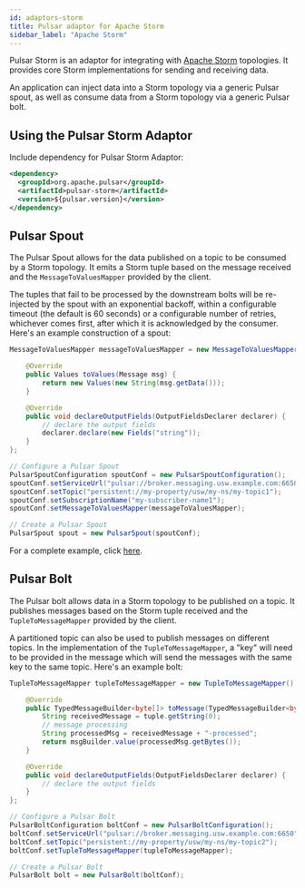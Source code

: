 ```yaml
---
id: adaptors-storm
title: Pulsar adaptor for Apache Storm
sidebar_label: "Apache Storm"
---
```


Pulsar Storm is an adaptor for integrating with [Apache Storm](http://storm.apache.org/) topologies. It provides core Storm implementations for sending and receiving data.

An application can inject data into a Storm topology via a generic Pulsar spout, as well as consume data from a Storm topology via a generic Pulsar bolt.

## Using the Pulsar Storm Adaptor

Include dependency for Pulsar Storm Adaptor:

```xml
<dependency>
  <groupId>org.apache.pulsar</groupId>
  <artifactId>pulsar-storm</artifactId>
  <version>${pulsar.version}</version>
</dependency>
```

## Pulsar Spout

The Pulsar Spout allows for the data published on a topic to be consumed by a Storm topology. It emits a Storm tuple based on the message received and the `MessageToValuesMapper` provided by the client.

The tuples that fail to be processed by the downstream bolts will be re-injected by the spout with an exponential backoff, within a configurable timeout (the default is 60 seconds) or a configurable number of retries, whichever comes first, after which it is acknowledged by the consumer. Here's an example construction of a spout:

```java
MessageToValuesMapper messageToValuesMapper = new MessageToValuesMapper() {

    @Override
    public Values toValues(Message msg) {
        return new Values(new String(msg.getData()));
    }

    @Override
    public void declareOutputFields(OutputFieldsDeclarer declarer) {
        // declare the output fields
        declarer.declare(new Fields("string"));
    }
};

// Configure a Pulsar Spout
PulsarSpoutConfiguration spoutConf = new PulsarSpoutConfiguration();
spoutConf.setServiceUrl("pulsar://broker.messaging.usw.example.com:6650");
spoutConf.setTopic("persistent://my-property/usw/my-ns/my-topic1");
spoutConf.setSubscriptionName("my-subscriber-name1");
spoutConf.setMessageToValuesMapper(messageToValuesMapper);

// Create a Pulsar Spout
PulsarSpout spout = new PulsarSpout(spoutConf);
```

For a complete example, click [here](https://github.com/apache/pulsar-adapters/blob/master/pulsar-storm/src/test/java/org/apache/pulsar/storm/PulsarSpoutTest.java).

## Pulsar Bolt

The Pulsar bolt allows data in a Storm topology to be published on a topic. It publishes messages based on the Storm tuple received and the `TupleToMessageMapper` provided by the client.

A partitioned topic can also be used to publish messages on different topics. In the implementation of the `TupleToMessageMapper`, a "key" will need to be provided in the message which will send the messages with the same key to the same topic. Here's an example bolt:

```java
TupleToMessageMapper tupleToMessageMapper = new TupleToMessageMapper() {

    @Override
    public TypedMessageBuilder<byte[]> toMessage(TypedMessageBuilder<byte[]> msgBuilder, Tuple tuple) {
        String receivedMessage = tuple.getString(0);
        // message processing
        String processedMsg = receivedMessage + "-processed";
        return msgBuilder.value(processedMsg.getBytes());
    }

    @Override
    public void declareOutputFields(OutputFieldsDeclarer declarer) {
        // declare the output fields
    }
};

// Configure a Pulsar Bolt
PulsarBoltConfiguration boltConf = new PulsarBoltConfiguration();
boltConf.setServiceUrl("pulsar://broker.messaging.usw.example.com:6650");
boltConf.setTopic("persistent://my-property/usw/my-ns/my-topic2");
boltConf.setTupleToMessageMapper(tupleToMessageMapper);

// Create a Pulsar Bolt
PulsarBolt bolt = new PulsarBolt(boltConf);
```

